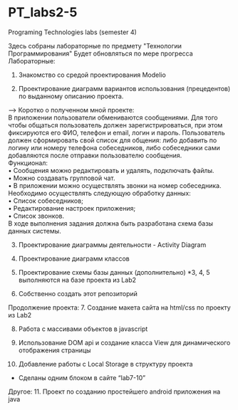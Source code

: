 ﻿# PT_labs2-5
Programing Technologies labs (semester 4)

Здесь собраны лабораторные по предмету "Технологии Программирования"
Будет обновляться по мере прогресса
Лабораторные:
1. Знакомство со средой проектирования Modelio

2. Проектирование диаграмм вариантов использования (прецедентов) по выданному описанию проекта.

--> Коротко о полученном мной проекте:  
В приложении пользователи обмениваются сообщениями. Для того чтобы общаться пользователь должен зарегистрироваться, при этом фиксируются его ФИО, телефон и email, логин и пароль. 
Пользователь должен сформировать свой список для общения: либо добавить по логину или номеру телефона собеседников, либо собеседники сами добавляются после отправки пользователю сообщения.   
Функционал:  
•	Сообщения можно редактировать и удалять, подключать файлы.  
•	Можно создавать групповой чат.  
•	В приложении можно осуществлять звонки на номер собеседника.  
Необходимо осуществлять следующую обработку данных:   
•	Список собеседников;  
•	Редактирование настроек приложения;   
•	Список звонков.   
В ходе выполнения задания должна быть разработана схема базы данных системы.  

3. Проектирование диаграммы деятельности - Activity Diagram
4. Проектирование диаграмм классов
5. Проектирование схемы базы данных (дополнительно)
*3, 4, 5 выполняются на базе проекта из Lab2

6. Собственно создать этот репозиторий

Продолжение проекта:
7. Создание макета сайта на html/css по проекту из Lab2

8. Работа с массивами объектов в javascript

9. Использование DOM api и создание класса View для динамического отображения страницы

10. Добавление работы с Local Storage в структуру проекта
* Сделаны одним блоком в сайте “lab7-10”

Другое:
11. Проект по созданию простейшего android приложения на java
